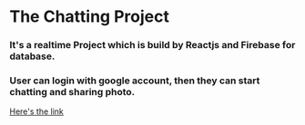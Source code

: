 # The Chatting Project

### It's a realtime Project which is build by Reactjs and Firebase for database. 
### User can login with google account, then they can start chatting and sharing photo.



[Here's the link](https://pc-chatting.herokuapp.com/)
